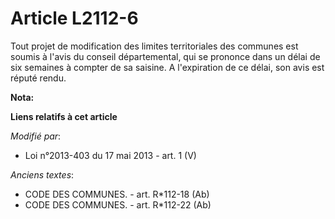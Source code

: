 # Article L2112-6

Tout projet de modification des limites territoriales des communes est soumis à l'avis du conseil départemental, qui se
prononce dans un délai de six semaines à compter de sa saisine. A l'expiration de ce délai, son avis est réputé rendu.

**Nota:**



**Liens relatifs à cet article**

_Modifié par_:

  - Loi n°2013-403 du 17 mai 2013 - art. 1 (V)

_Anciens textes_:

  - CODE DES COMMUNES. - art. R*112-18 (Ab)
  - CODE DES COMMUNES. - art. R*112-22 (Ab)
